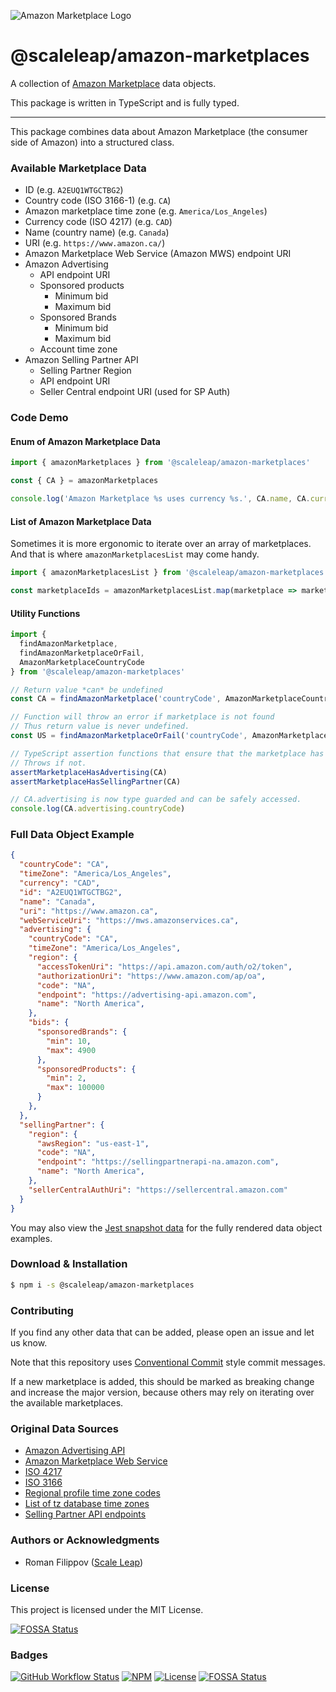 ![Amazon Marketplace Logo](https://raw.githubusercontent.com/ScaleLeap/amazon-marketplaces/master/amazon-marketplace.png)

@scaleleap/amazon-marketplaces
=======================================

A collection of [Amazon Marketplace](https://en.wikipedia.org/wiki/Amazon_Marketplace) data objects.

This package is written in TypeScript and is fully typed.

---

This package combines data about Amazon Marketplace (the consumer side of Amazon) into
a structured class.

### Available Marketplace Data

* ID (e.g. `A2EUQ1WTGCTBG2`)
* Country code (ISO 3166-1) (e.g. `CA`)
* Amazon marketplace time zone (e.g. `America/Los_Angeles`)
* Currency code (ISO 4217) (e.g. `CAD`)
* Name (country name) (e.g. `Canada`)
* URI (e.g. `https://www.amazon.ca/`)
* Amazon Marketplace Web Service (Amazon MWS) endpoint URI
* Amazon Advertising
  * API endpoint URI
  * Sponsored products
    * Minimum bid
    * Maximum bid
  * Sponsored Brands
    * Minimum bid
    * Maximum bid
  * Account time zone
* Amazon Selling Partner API
  * Selling Partner Region
  * API endpoint URI
  * Seller Central endpoint URI (used for SP Auth)

### Code Demo

#### Enum of Amazon Marketplace Data

```ts
import { amazonMarketplaces } from '@scaleleap/amazon-marketplaces'

const { CA } = amazonMarketplaces

console.log('Amazon Marketplace %s uses currency %s.', CA.name, CA.currency)
```

#### List of Amazon Marketplace Data

Sometimes it is more ergonomic to iterate over an array of marketplaces.
And that is where `amazonMarketplacesList` may come handy.

```ts
import { amazonMarketplacesList } from '@scaleleap/amazon-marketplaces'

const marketplaceIds = amazonMarketplacesList.map(marketplace => marketplace.id)
```

#### Utility Functions

```ts
import {
  findAmazonMarketplace,
  findAmazonMarketplaceOrFail,
  AmazonMarketplaceCountryCode
} from '@scaleleap/amazon-marketplaces'

// Return value *can* be undefined
const CA = findAmazonMarketplace('countryCode', AmazonMarketplaceCountryCode.CA)

// Function will throw an error if marketplace is not found
// Thus return value is never undefined.
const US = findAmazonMarketplaceOrFail('countryCode', AmazonMarketplaceCountryCode.US)

// TypeScript assertion functions that ensure that the marketplace has advertising / selling partner enabled.
// Throws if not.
assertMarketplaceHasAdvertising(CA)
assertMarketplaceHasSellingPartner(CA)

// CA.advertising is now type guarded and can be safely accessed.
console.log(CA.advertising.countryCode)
```

### Full Data Object Example

```json
{
  "countryCode": "CA",
  "timeZone": "America/Los_Angeles",
  "currency": "CAD",
  "id": "A2EUQ1WTGCTBG2",
  "name": "Canada",
  "uri": "https://www.amazon.ca",
  "webServiceUri": "https://mws.amazonservices.ca",
  "advertising": {
    "countryCode": "CA",
    "timeZone": "America/Los_Angeles",
    "region": {
      "accessTokenUri": "https://api.amazon.com/auth/o2/token",
      "authorizationUri": "https://www.amazon.com/ap/oa",
      "code": "NA",
      "endpoint": "https://advertising-api.amazon.com",
      "name": "North America",
    },
    "bids": {
      "sponsoredBrands": {
        "min": 10,
        "max": 4900
      },
      "sponsoredProducts": {
        "min": 2,
        "max": 100000
      }
    },
  },
  "sellingPartner": {
    "region": {
      "awsRegion": "us-east-1",
      "code": "NA",
      "endpoint": "https://sellingpartnerapi-na.amazon.com",
      "name": "North America",
    },
    "sellerCentralAuthUri": "https://sellercentral.amazon.com"
  }
}
```

You may also view the [Jest snapshot data](tests/__snapshots__/marketplaces.test.ts.snap) for the fully rendered data object examples.

### Download & Installation

```sh
$ npm i -s @scaleleap/amazon-marketplaces
```

### Contributing

If you find any other data that can be added, please open an issue and let us know.

Note that this repository uses [Conventional Commit](https://www.conventionalcommits.org/)
style commit messages.

If a new marketplace is added, this should be marked as breaking change and increase the major
version, because others may rely on iterating over the available marketplaces.

### Original Data Sources

* [Amazon Advertising API](https://advertising.amazon.com/API/docs/en-us/get-started/how-to-use-api)
* [Amazon Marketplace Web Service](https://docs.developer.amazonservices.com/en_US/dev_guide/DG_Endpoints.html)
* [ISO 4217](https://en.wikipedia.org/wiki/ISO_4217#Active_codes)
* [ISO 3166](https://en.wikipedia.org/wiki/List_of_ISO_3166_country_codes)
* [Regional profile time zone codes](https://advertising.amazon.com/API/docs/en-us/reference/2/profiles#regional-profile-time-zone-codes)
* [List of tz database time zones](https://en.wikipedia.org/wiki/List_of_tz_database_time_zones)
* [Selling Partner API endpoints](https://github.com/amzn/selling-partner-api-docs/blob/main/guides/developer-guide/SellingPartnerApiDeveloperGuide.md#selling-partner-api-endpoints)

### Authors or Acknowledgments

* Roman Filippov ([Scale Leap](https://www.scaleleap.com))

### License

This project is licensed under the MIT License.


[![FOSSA Status](https://app.fossa.com/api/projects/git%2Bgithub.com%2FScaleLeap%2Famazon-marketplaces.svg?type=large)](https://app.fossa.com/projects/git%2Bgithub.com%2FScaleLeap%2Famazon-marketplaces?ref=badge_large)

### Badges

[![GitHub Workflow Status](https://img.shields.io/github/workflow/status/ScaleLeap/amazon-marketplaces/CI)](https://github.com/ScaleLeap/amazon-marketplaces/actions)
[![NPM](https://img.shields.io/npm/v/@scaleleap/amazon-marketplaces)](https://npm.im/@scaleleap/amazon-marketplaces)
[![License](https://img.shields.io/npm/l/@scaleleap/amazon-marketplaces)](./LICENSE)
[![FOSSA Status](https://app.fossa.com/api/projects/git%2Bgithub.com%2FScaleLeap%2Famazon-marketplaces.svg?type=shield)](https://app.fossa.com/projects/git%2Bgithub.com%2FScaleLeap%2Famazon-marketplaces?ref=badge_shield)